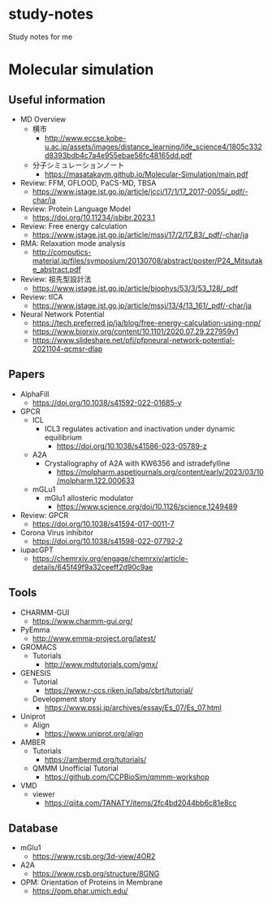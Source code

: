 # study-notes
Study notes for me

# Molecular simulation
## Useful information
- MD Overview
  - 横市
    - http://www.eccse.kobe-u.ac.jp/assets/images/distance_learning/life_science4/1805c332d8393bdb4c7a4e955ebae56fc48165dd.pdf
  - 分子シミュレーションノート
    - https://masatakaym.github.io/Molecular-Simulation/main.pdf
- Review: FFM, OFLOOD, PaCS-MD, TBSA
  - https://www.jstage.jst.go.jp/article/jccj/17/1/17_2017-0055/_pdf/-char/ja 
- Review: Protein Language Model
  - https://doi.org/10.11234/jsbibr.2023.1
-  Review: Free energy calculation
   -  https://www.jstage.jst.go.jp/article/mssj/17/2/17_83/_pdf/-char/ja
- RMA: Relaxation mode analysis
  - http://computics-material.jp/files/symposium/20130708/abstract/poster/P24_Mitsutake_abstract.pdf
- Review: 祖先型設計法
  - https://www.jstage.jst.go.jp/article/biophys/53/3/53_128/_pdf
- Review: tICA
  - https://www.jstage.jst.go.jp/article/mssj/13/4/13_161/_pdf/-char/ja
- Neural Network Potential
  - https://tech.preferred.jp/ja/blog/free-energy-calculation-using-nnp/
  - https://www.biorxiv.org/content/10.1101/2020.07.29.227959v1
  - https://www.slideshare.net/pfi/pfpneural-network-potential-2021104-qcmsr-dlap



## Papers
- AlphaFill
  - https://doi.org/10.1038/s41592-022-01685-y
- GPCR
  - ICL
    - ICL3 regulates activation and inactivation under dynamic equilibrium
      - https://doi.org/10.1038/s41586-023-05789-z
  - A2A
    - Crystallography of A2A with KW6356 and istradefylline
      - https://molpharm.aspetjournals.org/content/early/2023/03/10/molpharm.122.000633
  - mGLu1
    - mGlu1 allosteric modulator
      - https://www.science.org/doi/10.1126/science.1249489
- Review: GPCR
  - https://doi.org/10.1038/s41594-017-0011-7
- Corona Virus inhibitor
  - https://doi.org/10.1038/s41598-022-07792-2
- iupacGPT
  - https://chemrxiv.org/engage/chemrxiv/article-details/645f49f9a32ceeff2d90c9ae


## Tools
- CHARMM-GUI
  - https://www.charmm-gui.org/
- PyEmma
  - http://www.emma-project.org/latest/
- GROMACS
  - Tutorials
    - http://www.mdtutorials.com/gmx/
- GENESIS
  - Tutorial
    - https://www.r-ccs.riken.jp/labs/cbrt/tutorial/
  - Development story
    - https://www.pssj.jp/archives/essay/Es_07/Es_07.html
- Uniprot
  - Align
    - https://www.uniprot.org/align
- AMBER
  - Tutorials
    - https://ambermd.org/tutorials/
  - QMMM Unofficial Tutorial
    - https://github.com/CCPBioSim/qmmm-workshop
- VMD
  - viewer
    - https://qiita.com/TANATY/items/2fc4bd2044bb6c81e8cc



## Database
- mGlu1
  - https://www.rcsb.org/3d-view/4OR2
- A2A
  - https://www.rcsb.org/structure/8GNG
- OPM: Orientation of Proteins in Membrane
  - https://opm.phar.umich.edu/


